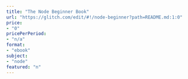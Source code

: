 ```yaml
---
title: "The Node Beginner Book"
url: "https://glitch.com/edit/#!/node-beginner?path=README.md:1:0"
price: 
- "0"
pricePerPeriod: 
- "n/a"
format: 
- "ebook"
subject: 
- "node"
featured: "n"
---
```

